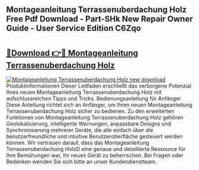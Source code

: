 ## Montageanleitung Terrassenuberdachung Holz Free Pdf Download - Part-SHk New Repair Owner Guide - User Service Edition C6Zqo

# <h2><a href="http://df6h7a.blite.top/?on=Montageanleitung+Terrassenuberdachung+Holz">🔗Download 👉🔴 Montageanleitung Terrassenuberdachung Holz</a></h2>

[![Montageanleitung Terrassenuberdachung Holz new download](https://i.imgur.com/lujVjoI.png)](http://df6h7a.blite.top/?on=Montageanleitung+Terrassenuberdachung+Holz)
Produktinformationen Dieser Leitfaden erschließt das verborgene Potenzial Ihres neuen Montageanleitung Terrassenuberdachung Holz mit aufschlussreichen Tipps und Tricks. Bedienungsanleitung für Anfänger Diese Anleitung richtet sich an Anfänger, um Ihren neuen Montageanleitung Terrassenuberdachung Holz sicher zu bedienen. Zu den erweiterten Funktionen von Montageanleitung Terrassenuberdachung Holz gehören Geolokalisierung, intelligente Warnungen, anpassbare Designs und Synchronisierung mehrerer Geräte, die alle einfach über die benutzerfreundliche und intuitive Benutzeroberfläche gesteuert werden können. Wir vertrauen darauf, dass das Montageanleitung Terrassenuberdachung HolzD eine genaue und detaillierte Ressource für Ihre Bemühungen war, Ihr neues Gerät zu beherrschen. Bei Fragen oder Bedenken wenden Sie sich bitte an unser Kundendienstteam.
